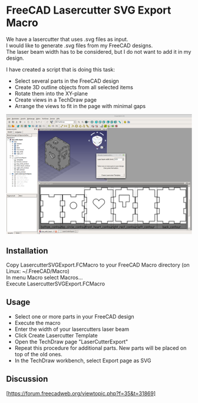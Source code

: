 # FreeCAD Lasercutter SVG Export Macro

We have a lasercutter that uses .svg files as input.  
I would like to generate .svg files from my FreeCAD designs.  
The laser beam width has to be considered, but I do not want to add it in my design.  

I have created a script that is doing this task:

* Select several parts in the FreeCAD design
* Create 3D outline objects from all selected items
* Rotate them into the XY-plane
* Create views in a TechDraw page
* Arrange the views to fit in the page with minimal gaps

![alt text](LasercutterSVGExport_screenshot.png "Screenshot")

## Installation
Copy LasercutterSVGExport.FCMacro to your FreeCAD Macro directory (on Linux: ~/.FreeCAD/Macro)  
In menu Macro select Macros...  
Execute LasercutterSVGExport.FCMacro 

## Usage
* Select one or more parts in your FreeCAD design
* Execute the macro
* Enter the width of your lasercutters laser beam
* Click Create Lasercutter Template
* Open the TechDraw page "LaserCutterExport"
* Repeat this procedure for additional parts. New parts will be placed on top of the old ones.
* In the TechDraw workbench, select Export page as SVG

## Discussion
[https://forum.freecadweb.org/viewtopic.php?f=35&t=31869]


